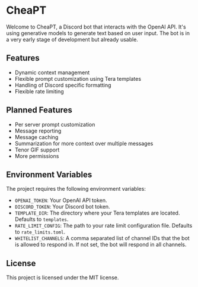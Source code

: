 # CheaPT

Welcome to CheaPT, a Discord bot that interacts with the OpenAI API.
It's using generative models to generate text based on user input.
The bot is in a very early stage of development but already usable.

## Features

- Dynamic context management
- Flexible prompt customization using Tera templates
- Handling of Discord specific formatting
- Flexible rate limiting

## Planned Features
- Per server prompt customization
- Message reporting
- Message caching
- Summarization for more context over multiple messages
- Tenor GIF support
- More permissions

## Environment Variables

The project requires the following environment variables:

- `OPENAI_TOKEN`: Your OpenAI API token.
- `DISCORD_TOKEN`: Your Discord bot token.
- `TEMPLATE_DIR`: The directory where your Tera templates are located. Defaults to `templates`.
- `RATE_LIMIT_CONFIG`: The path to your rate limit configuration file. Defaults to `rate_limits.toml`.
- `WHITELIST_CHANNELS`: A comma separated list of channel IDs that the bot is allowed to respond in. If not set, the bot will respond in all channels.


## License

This project is licensed under the MIT license.
